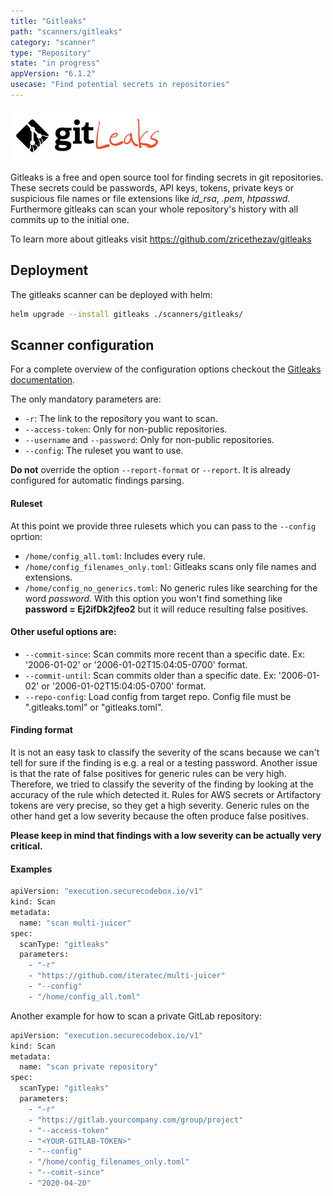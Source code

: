 ```yaml
---
title: "Gitleaks"
path: "scanners/gitleaks"
category: "scanner"
type: "Repository"
state: "in progress"
appVersion: "6.1.2"
usecase: "Find potential secrets in repositories"
---
```


![gitleaks logo](https://raw.githubusercontent.com/zricethezav/gifs/master/gitleakslogo.png)

Gitleaks is a free and open source tool for finding secrets in git repositories.
These secrets could be passwords, API keys, tokens, private keys or suspicious file names or
file extensions like *id_rsa*, *.pem*, *htpasswd*. Furthermore gitleaks can scan your whole repository's history
with all commits up to the initial one.

To learn more about gitleaks visit <https://github.com/zricethezav/gitleaks>

## Deployment
The gitleaks scanner can be deployed with helm:
```bash
helm upgrade --install gitleaks ./scanners/gitleaks/
```

## Scanner configuration
For a complete overview of the configuration options checkout the
[Gitleaks documentation](https://github.com/zricethezav/gitleaks/wiki/Options).

The only mandatory parameters are:
- `-r`: The link to the repository you want to scan.
- `--access-token`: Only for non-public repositories.
- `--username` and `--password`: Only for non-public repositories.
- `--config`: The ruleset you want to use.

**Do not** override the option `--report-format` or `--report`. It is already configured for automatic findings parsing.

#### Ruleset
At this point we provide three rulesets which you can pass to the `--config` oprtion:

- `/home/config_all.toml`: Includes every rule.
- `/home/config_filenames_only.toml`: Gitleaks scans only file names and extensions.
- `/home/config_no_generics.toml`: No generic rules like searching for the word *password*. With this option you won't
find something like **password = Ej2ifDk2jfeo2** but it will reduce resulting false positives.

#### Other useful options are:
- `--commit-since`: Scan commits more recent than a specific date. Ex: '2006-01-02' or '2006-01-02T15:04:05-0700' format.
- `--commit-until`: Scan commits older than a specific date. Ex: '2006-01-02' or '2006-01-02T15:04:05-0700' format.
- `--repo-config`: Load config from target repo. Config file must be ".gitleaks.toml" or "gitleaks.toml".

#### Finding format
It is not an easy task to classify the severity of the scans because we can't tell for sure if the finding is e.g. a real
or a testing password. Another issue is that the rate of false positives for generic rules can be very high. Therefore,
we tried to classify the severity of the finding by looking at the accuracy of the rule which detected it. Rules for AWS
secrets or Artifactory tokens are very precise, so they get a high severity. Generic rules on the other hand get a low
severity because the often produce false positives.

**Please keep in mind that findings with a low severity can be actually
very critical.**

#### Examples

```bash
apiVersion: "execution.securecodebox.io/v1"
kind: Scan
metadata:
  name: "scan multi-juicer"
spec:
  scanType: "gitleaks"
  parameters:
    - "-r"
    - "https://github.com/iteratec/multi-juicer"
    - "--config"
    - "/home/config_all.toml"
```

Another example for how to scan a private GitLab repository:

```bash
apiVersion: "execution.securecodebox.io/v1"
kind: Scan
metadata:
  name: "scan private repository"
spec:
  scanType: "gitleaks"
  parameters:
    - "-r"
    - "https://gitlab.yourcompany.com/group/project"
    - "--access-token"
    - "<YOUR-GITLAB-TOKEN>"
    - "--config"
    - "/home/config_filenames_only.toml"
    - "--comit-since"
    - "2020-04-20"
```

